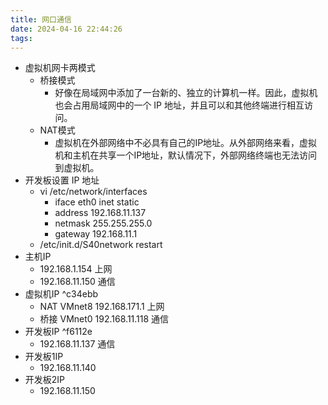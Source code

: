 ```yaml
---
title: 网口通信
date: 2024-04-16 22:44:26
tags: 
---
```


- 虚拟机网卡两模式
    - 桥接模式
        - 好像在局域网中添加了一台新的、独立的计算机一样。因此，虚拟机也会占用局域网中的一个 IP 地址，并且可以和其他终端进行相互访问。
    - NAT模式
        - 虚拟机在外部网络中不必具有自己的IP地址。从外部网络来看，虚拟机和主机在共享一个IP地址，默认情况下，外部网络终端也无法访问到虚拟机。
- 开发板设置 IP 地址
    - vi /etc/network/interfaces
        - iface eth0 inet static
        - address 192.168.11.137
        - netmask 255.255.255.0
        - gateway 192.168.11.1
    - /etc/init.d/S40network restart
- 主机IP
    - 192.168.1.154 上网
    - 192.168.11.150 通信
- 虚拟机IP ^c34ebb
    - NAT VMnet8 192.168.171.1 上网
    - 桥接 VMnet0 192.168.11.118 通信
- 开发板IP ^f6112e
    - 192.168.11.137 通信
- 开发板1IP
    - 192.168.11.140
- 开发板2IP
    - 192.168.11.150

